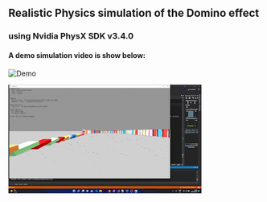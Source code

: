 ## Realistic Physics simulation of the Domino effect

### using Nvidia PhysX SDK v3.4.0

#### A demo simulation video is show below: 

![Demo](https://github.com/douglascarrie/Domino-Physics-Simulation/blob/master/Videos/demo1.gif)

![Demo](https://github.com/douglascarrie/Domino-Physics-Simulation/blob/master/Videos/demo2.gif)